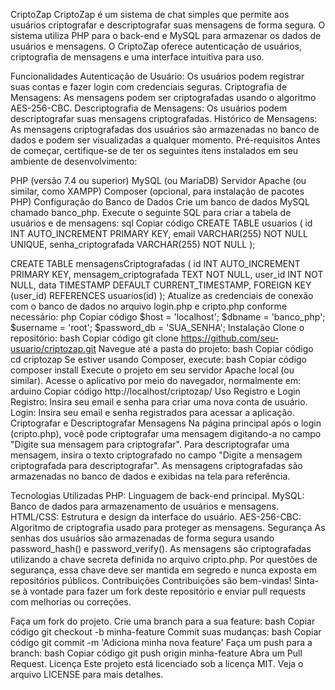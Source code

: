 CriptoZap
CriptoZap é um sistema de chat simples que permite aos usuários criptografar e descriptografar suas mensagens de forma segura. O sistema utiliza PHP para o back-end e MySQL para armazenar os dados de usuários e mensagens. O CriptoZap oferece autenticação de usuários, criptografia de mensagens e uma interface intuitiva para uso.

Funcionalidades
Autenticação de Usuário: Os usuários podem registrar suas contas e fazer login com credenciais seguras.
Criptografia de Mensagens: As mensagens podem ser criptografadas usando o algoritmo AES-256-CBC.
Descriptografia de Mensagens: Os usuários podem descriptografar suas mensagens criptografadas.
Histórico de Mensagens: As mensagens criptografadas dos usuários são armazenadas no banco de dados e podem ser visualizadas a qualquer momento.
Pré-requisitos
Antes de começar, certifique-se de ter os seguintes itens instalados em seu ambiente de desenvolvimento:

PHP (versão 7.4 ou superior)
MySQL (ou MariaDB)
Servidor Apache (ou similar, como XAMPP)
Composer (opcional, para instalação de pacotes PHP)
Configuração do Banco de Dados
Crie um banco de dados MySQL chamado banco_php.
Execute o seguinte SQL para criar a tabela de usuários e de mensagens:
sql
Copiar código
CREATE TABLE usuarios (
    id INT AUTO_INCREMENT PRIMARY KEY,
    email VARCHAR(255) NOT NULL UNIQUE,
    senha_criptografada VARCHAR(255) NOT NULL
);

CREATE TABLE mensagensCriptografadas (
    id INT AUTO_INCREMENT PRIMARY KEY,
    mensagem_criptografada TEXT NOT NULL,
    user_id INT NOT NULL,
    data TIMESTAMP DEFAULT CURRENT_TIMESTAMP,
    FOREIGN KEY (user_id) REFERENCES usuarios(id)
);
Atualize as credenciais de conexão com o banco de dados no arquivo login.php e cripto.php conforme necessário:
php
Copiar código
$host = 'localhost'; 
$dbname = 'banco_php'; 
$username = 'root'; 
$password_db = 'SUA_SENHA'; 
Instalação
Clone o repositório:
bash
Copiar código
git clone https://github.com/seu-usuario/criptozap.git
Navegue até a pasta do projeto:
bash
Copiar código
cd criptozap
Se estiver usando Composer, execute:
bash
Copiar código
composer install
Execute o projeto em seu servidor Apache local (ou similar). Acesse o aplicativo por meio do navegador, normalmente em:
arduino
Copiar código
http://localhost/criptozap/
Uso
Registro e Login
Registro: Insira seu email e senha para criar uma nova conta de usuário.
Login: Insira seu email e senha registrados para acessar a aplicação.
Criptografar e Descriptografar Mensagens
Na página principal após o login (cripto.php), você pode criptografar uma mensagem digitando-a no campo "Digite sua mensagem para criptografar".
Para descriptografar uma mensagem, insira o texto criptografado no campo "Digite a mensagem criptografada para descriptografar".
As mensagens criptografadas são armazenadas no banco de dados e exibidas na tela para referência.

Tecnologias Utilizadas
PHP: Linguagem de back-end principal.
MySQL: Banco de dados para armazenamento de usuários e mensagens.
HTML/CSS: Estrutura e design da interface do usuário.
AES-256-CBC: Algoritmo de criptografia usado para proteger as mensagens.
Segurança
As senhas dos usuários são armazenadas de forma segura usando password_hash() e password_verify().
As mensagens são criptografadas utilizando a chave secreta definida no arquivo cripto.php. Por questões de segurança, essa chave deve ser mantida em segredo e nunca exposta em repositórios públicos.
Contribuições
Contribuições são bem-vindas! Sinta-se à vontade para fazer um fork deste repositório e enviar pull requests com melhorias ou correções.

Faça um fork do projeto.
Crie uma branch para a sua feature:
bash
Copiar código
git checkout -b minha-feature
Commit suas mudanças:
bash
Copiar código
git commit -m 'Adiciona minha nova feature'
Faça um push para a branch:
bash
Copiar código
git push origin minha-feature
Abra um Pull Request.
Licença
Este projeto está licenciado sob a licença MIT. Veja o arquivo LICENSE para mais detalhes.
